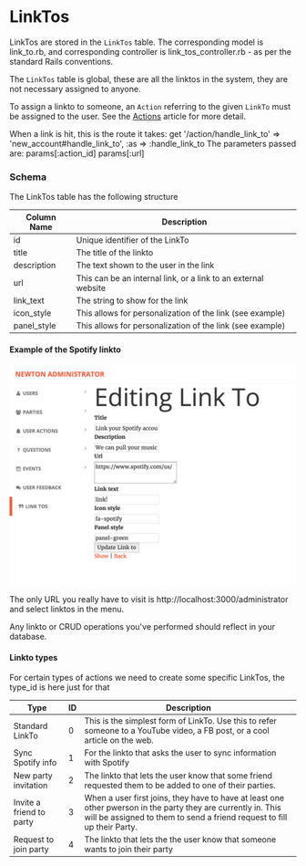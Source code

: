 # LinkTos

LinkTos are stored in the ```LinkTos``` table.  The corresponding model is link_to.rb, and corresponding controller is link_tos_controller.rb - as per the standard Rails conventions.

The ```LinkTos``` table is global, these are all the linktos in the system, they are not necessary assigned to anyone.

To assign a linkto to someone, an ```Action``` referring to the given ```LinkTo``` must be assigned to the user.  See the [Actions](Actions.md) article for more detail.

When a link is hit, this is the route it takes: get '/action/handle_link_to' => 'new_account#handle_link_to', :as => :handle_link_to
The parameters passed are:
params[:action_id]
params[:url]

### Schema

The LinkTos table has the following structure

| Column Name | Description |
| -------------- | ----------- |
| id   | Unique identifier of the LinkTo |
| title | The title of the linkto |
| description | The text shown to the user in the link |
| url | This can be an internal link, or a link to an external website |
| link_text | The string to show for the link |
| icon_style | This allows for personalization of the link (see example) |
| panel_style | This allows for personalization of the link (see example) |


#### Example of the Spotify linkto

![](images/spotify_link_to.png)

The only URL you really have to visit is http://localhost:3000/administrator and select linktos in the menu.

Any linkto or CRUD operations you've performed should reflect in your database.


#### Linkto types
For certain types of actions we need to create some specific LinkTos, the type_id is here just for that

| Type | ID | Description |
| -------------- | -------------- | ----------- |
| Standard LinkTo | 0  | This is the simplest form of LinkTo. Use this to refer someone to a YouTube video, a FB post, or a cool article on the web. |
| Sync Spotify info | 1 | For the linkto that asks the user to sync information with Spotify|
| New party invitation | 2 | The linkto that lets the user know that some friend requested them to be added to one of their parties.|
| Invite a friend to party | 3 | When a user first joins, they have to have at least one other pwerson in the party they are currently in. This will be assigned to them to send a friend request to fill up their Party.|
| Request to join party | 4 |The linkto that lets the the user know that someone wants to join their party|
